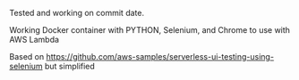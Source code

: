 Tested and working on commit date.

Working Docker container with PYTHON, Selenium, and Chrome to use with AWS Lambda

Based on https://github.com/aws-samples/serverless-ui-testing-using-selenium but simplified
